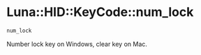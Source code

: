 # Luna::HID::KeyCode::num_lock

```c++
num_lock
```

Number lock key on Windows, clear key on Mac. 

